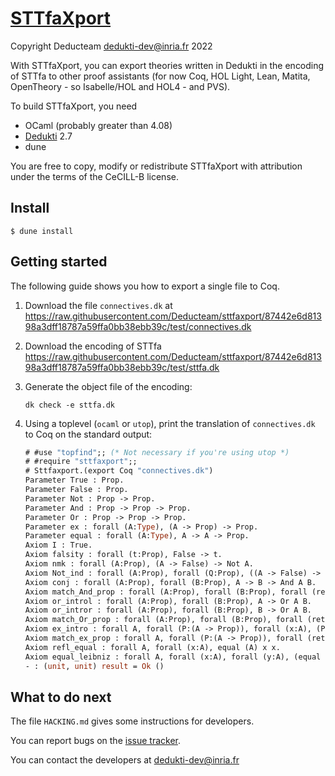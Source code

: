 # [STTfaXport](https://github.com/Deducteam/sttfaxport)

Copyright Deducteam <dedukti-dev@inria.fr> 2022

With STTfaXport, you can export theories written in Dedukti in the encoding of
STTfa to other proof assistants (for now Coq, HOL Light, Lean, Matita, OpenTheory - so Isabelle/HOL and HOL4 - and PVS).

To build STTfaXport, you need

- OCaml (probably greater than 4.08)
- [Dedukti](https://github.com/Deducteam/Dedukti) 2.7
- dune

You are free to copy, modify or redistribute STTfaXport with attribution under
the terms of the CeCILL-B license.

## Install

```command
$ dune install
```

## Getting started

The following guide shows you how to export a single file to Coq.

1. Download the file `connectives.dk` at
   <https://raw.githubusercontent.com/Deducteam/sttfaxport/87442e6d81398a3dff18787a59ffa0bb38ebb39c/test/connectives.dk>

2. Download the encoding of STTfa
   <https://raw.githubusercontent.com/Deducteam/sttfaxport/87442e6d81398a3dff18787a59ffa0bb38ebb39c/test/sttfa.dk>

2. Generate the object file of the encoding:
   ```command
   dk check -e sttfa.dk
   ```

2. Using a toplevel (`ocaml` or `utop`), print the translation of
   `connectives.dk` to Coq on the standard output:
   ```ocaml
   # #use "topfind";; (* Not necessary if you're using utop *)
   # #require "sttfaxport";;
   # Sttfaxport.(export Coq "connectives.dk")
   Parameter True : Prop.
   Parameter False : Prop.
   Parameter Not : Prop -> Prop.
   Parameter And : Prop -> Prop -> Prop.
   Parameter Or : Prop -> Prop -> Prop.
   Parameter ex : forall (A:Type), (A -> Prop) -> Prop.
   Parameter equal : forall (A:Type), A -> A -> Prop.
   Axiom I : True.
   Axiom falsity : forall (t:Prop), False -> t.
   Axiom nmk : forall (A:Prop), (A -> False) -> Not A.
   Axiom Not_ind : forall (A:Prop), forall (Q:Prop), ((A -> False) -> Q) -> (Not A) -> Q.
   Axiom conj : forall (A:Prop), forall (B:Prop), A -> B -> And A B.
   Axiom match_And_prop : forall (A:Prop), forall (B:Prop), forall (return_:Prop), (A -> B -> return_) -> (And A B) -> return_.
   Axiom or_introl : forall (A:Prop), forall (B:Prop), A -> Or A B.
   Axiom or_intror : forall (A:Prop), forall (B:Prop), B -> Or A B.
   Axiom match_Or_prop : forall (A:Prop), forall (B:Prop), forall (return_:Prop), (A -> return_) -> (B -> return_) -> (Or A B) -> return_.
   Axiom ex_intro : forall A, forall (P:(A -> Prop)), forall (x:A), (P x) -> ex (A) P.
   Axiom match_ex_prop : forall A, forall (P:(A -> Prop)), forall (return_:Prop), (forall (x:A), (P x) -> return_) -> (ex (A) P) -> return_.
   Axiom refl_equal : forall A, forall (x:A), equal (A) x x.
   Axiom equal_leibniz : forall A, forall (x:A), forall (y:A), (equal (A) x y) -> forall (P:(A -> Prop)), (P x) -> P y.
   - : (unit, unit) result = Ok ()
   ```

## What to do next

The file `HACKING.md` gives some instructions for developers.

You can report bugs on the [issue tracker](https://github.com/Deducteam/sttfaxport/issues).

You can contact the developers at <dedukti-dev@inria.fr>
